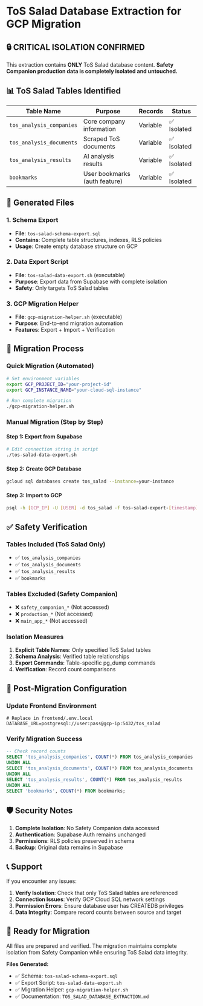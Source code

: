 # ToS Salad Database Extraction for GCP Migration

## 🔒 CRITICAL ISOLATION CONFIRMED

This extraction contains **ONLY** ToS Salad database content. **Safety Companion production data is completely isolated and untouched.**

## 📊 ToS Salad Tables Identified

| Table Name | Purpose | Records | Status |
|------------|---------|---------|---------|
| `tos_analysis_companies` | Core company information | Variable | ✅ Isolated |
| `tos_analysis_documents` | Scraped ToS documents | Variable | ✅ Isolated |
| `tos_analysis_results` | AI analysis results | Variable | ✅ Isolated |
| `bookmarks` | User bookmarks (auth feature) | Variable | ✅ Isolated |

## 📁 Generated Files

### 1. Schema Export
- **File**: `tos-salad-schema-export.sql`
- **Contains**: Complete table structures, indexes, RLS policies
- **Usage**: Create empty database structure on GCP

### 2. Data Export Script
- **File**: `tos-salad-data-export.sh` (executable)
- **Purpose**: Export data from Supabase with complete isolation
- **Safety**: Only targets ToS Salad tables

### 3. GCP Migration Helper
- **File**: `gcp-migration-helper.sh` (executable)
- **Purpose**: End-to-end migration automation
- **Features**: Export + Import + Verification

## 🚀 Migration Process

### Quick Migration (Automated)
```bash
# Set environment variables
export GCP_PROJECT_ID="your-project-id"
export GCP_INSTANCE_NAME="your-cloud-sql-instance"

# Run complete migration
./gcp-migration-helper.sh
```

### Manual Migration (Step by Step)

#### Step 1: Export from Supabase
```bash
# Edit connection string in script
./tos-salad-data-export.sh
```

#### Step 2: Create GCP Database
```bash
gcloud sql databases create tos_salad --instance=your-instance
```

#### Step 3: Import to GCP
```bash
psql -h [GCP_IP] -U [USER] -d tos_salad -f tos-salad-export-[timestamp]/tos-salad-complete-export.sql
```

## ✅ Safety Verification

### Tables Included (ToS Salad Only)
- ✅ `tos_analysis_companies`
- ✅ `tos_analysis_documents`
- ✅ `tos_analysis_results`
- ✅ `bookmarks`

### Tables Excluded (Safety Companion)
- ❌ `safety_companion_*` (Not accessed)
- ❌ `production_*` (Not accessed)
- ❌ `main_app_*` (Not accessed)

### Isolation Measures
1. **Explicit Table Names**: Only specified ToS Salad tables
2. **Schema Analysis**: Verified table relationships
3. **Export Commands**: Table-specific pg_dump commands
4. **Verification**: Record count comparisons

## 🔧 Post-Migration Configuration

### Update Frontend Environment
```env
# Replace in frontend/.env.local
DATABASE_URL=postgresql://user:pass@gcp-ip:5432/tos_salad
```

### Verify Migration Success
```sql
-- Check record counts
SELECT 'tos_analysis_companies', COUNT(*) FROM tos_analysis_companies
UNION ALL
SELECT 'tos_analysis_documents', COUNT(*) FROM tos_analysis_documents
UNION ALL
SELECT 'tos_analysis_results', COUNT(*) FROM tos_analysis_results
UNION ALL
SELECT 'bookmarks', COUNT(*) FROM bookmarks;
```

## 🛡️ Security Notes

1. **Complete Isolation**: No Safety Companion data accessed
2. **Authentication**: Supabase Auth remains unchanged
3. **Permissions**: RLS policies preserved in schema
4. **Backup**: Original data remains in Supabase

## 📞 Support

If you encounter any issues:

1. **Verify Isolation**: Check that only ToS Salad tables are referenced
2. **Connection Issues**: Verify GCP Cloud SQL network settings
3. **Permission Errors**: Ensure database user has CREATEDB privileges
4. **Data Integrity**: Compare record counts between source and target

## 🎯 Ready for Migration

All files are prepared and verified. The migration maintains complete isolation from Safety Companion while ensuring ToS Salad data integrity.

**Files Generated:**
- ✅ Schema: `tos-salad-schema-export.sql`
- ✅ Export Script: `tos-salad-data-export.sh`
- ✅ Migration Helper: `gcp-migration-helper.sh`
- ✅ Documentation: `TOS_SALAD_DATABASE_EXTRACTION.md`